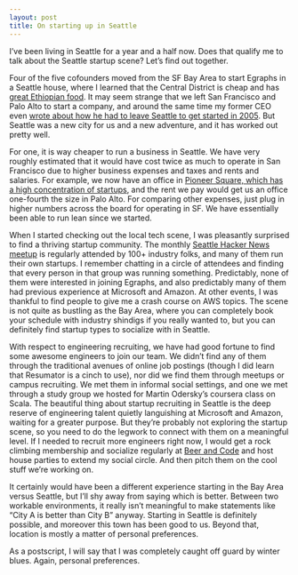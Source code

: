 ```yaml
---
layout: post
title: On starting up in Seattle
---
```


I’ve been living in Seattle for a year and a half now. Does that qualify me to talk about the Seattle startup scene? Let’s find out together.

Four of the five cofounders moved from the SF Bay Area to start Egraphs in a Seattle house, where I learned that the Central District is cheap and has [great Ethiopian food](http://www.yelp.com/search?find_desc=ethiopian+restaurant&find_loc=Seattle%2C+WA&ns=1#find_loc=Central+District,+Seattle,+WA&l=p:WA:Seattle::%5BCentral_District,Madrona/Leschi%5D). It may seem strange that we left San Francisco and Palo Alto to start a company, and around the same time my former CEO even [wrote about how he had to leave Seattle to get started in 2005](http://www.geekwire.com/2011/leave-seattle-build-boxnet/). But Seattle was a new city for us and a new adventure, and it has worked out pretty well.

For one, it is way cheaper to run a business in Seattle. We have very roughly estimated that it would have cost twice as much to operate in San Francisco due to higher business expenses and taxes and rents and salaries. For example, we now have an office in [Pioneer Square, which has a high concentration of startups](http://www.geekwire.com/2013/pioneer-square-tech-map-techies-hanging-shingles/), and the rent we pay would get us an office one-fourth the size in Palo Alto. For comparing other expenses, just plug in higher numbers across the board for operating in SF. We have essentially been able to run lean since we started.

When I started checking out the local tech scene, I was pleasantly surprised to find a thriving startup community. The monthly [Seattle Hacker News meetup](http://www.meetup.com/HackerNewsSeattleMeetup/) is regularly attended by 100+ industry folks, and many of them run their own startups. I remember chatting in a circle of attendees and finding that every person in that group was running something. Predictably, none of them were interested in joining Egraphs, and also predictably many of them had previous experience at Microsoft and Amazon. At other events, I was thankful to find people to give me a crash course on AWS topics. The scene is not quite as bustling as the Bay Area, where you can completely book your schedule with industry shindigs if you really wanted to, but you can definitely find startup types to socialize with in Seattle.

With respect to engineering recruiting, we have had good fortune to find some awesome engineers to join our team. We didn’t find any of them through the traditional avenues of online job postings (though I did learn that Resumator is a cinch to use), nor did we find them through meetups or campus recruiting. We met them in informal social settings, and one we met through a study group we hosted for Martin Odersky’s coursera class on Scala. The beautiful thing about startup recruiting in Seattle is the deep reserve of engineering talent quietly languishing at Microsoft and Amazon, waiting for a greater purpose. But they’re probably not exploring the startup scene, so you need to do the legwork to connect with them on a meaningful level. If I needed to recruit more engineers right now, I would get a rock climbing membership and socialize regularly at [Beer and Code](http://seattle.beerandcode.org/) and host house parties to extend my social circle. And then pitch them on the cool stuff we’re working on.

It certainly would have been a different experience starting in the Bay Area versus Seattle, but I’ll shy away from saying which is better. Between two workable environments, it really isn’t meaningful to make statements like “City A is better than City B” anyway. Starting in Seattle is definitely possible, and moreover this town has been good to us. Beyond that, location is mostly a matter of personal preferences.

As a postscript, I will say that I was completely caught off guard by winter blues. Again, personal preferences.
